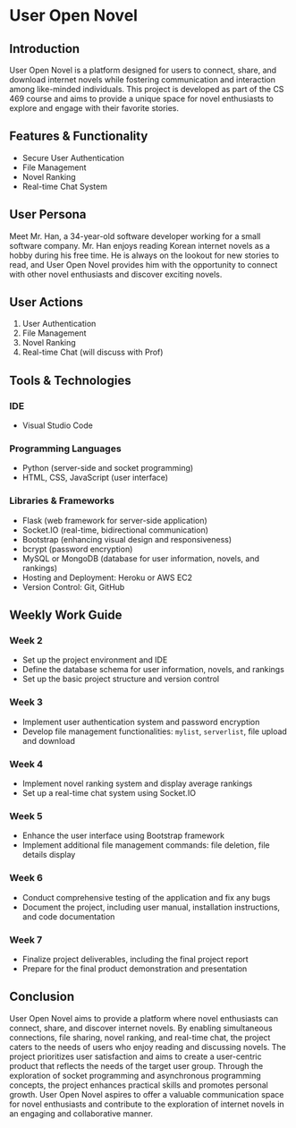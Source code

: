 # User Open Novel

## Introduction

User Open Novel is a platform designed for users to connect, share, and download internet novels while fostering communication and interaction among like-minded individuals. This project is developed as part of the CS 469 course and aims to provide a unique space for novel enthusiasts to explore and engage with their favorite stories.

## Features & Functionality

- Secure User Authentication
- File Management
- Novel Ranking
- Real-time Chat System

## User Persona

Meet Mr. Han, a 34-year-old software developer working for a small software company. Mr. Han enjoys reading Korean internet novels as a hobby during his free time. He is always on the lookout for new stories to read, and User Open Novel provides him with the opportunity to connect with other novel enthusiasts and discover exciting novels.

## User Actions

1. User Authentication
2. File Management
3. Novel Ranking
4. Real-time Chat (will discuss with Prof)

## Tools & Technologies

### IDE
- Visual Studio Code

### Programming Languages
- Python (server-side and socket programming)
- HTML, CSS, JavaScript (user interface)

### Libraries & Frameworks
- Flask (web framework for server-side application)
- Socket.IO (real-time, bidirectional communication)
- Bootstrap (enhancing visual design and responsiveness)
- bcrypt (password encryption)
- MySQL or MongoDB (database for user information, novels, and rankings)
- Hosting and Deployment: Heroku or AWS EC2
- Version Control: Git, GitHub

## Weekly Work Guide

### Week 2
- Set up the project environment and IDE
- Define the database schema for user information, novels, and rankings
- Set up the basic project structure and version control

### Week 3
- Implement user authentication system and password encryption
- Develop file management functionalities: `mylist`, `serverlist`, file upload and download

### Week 4
- Implement novel ranking system and display average rankings
- Set up a real-time chat system using Socket.IO

### Week 5
- Enhance the user interface using Bootstrap framework
- Implement additional file management commands: file deletion, file details display

### Week 6
- Conduct comprehensive testing of the application and fix any bugs
- Document the project, including user manual, installation instructions, and code documentation

### Week 7
- Finalize project deliverables, including the final project report
- Prepare for the final product demonstration and presentation

## Conclusion

User Open Novel aims to provide a platform where novel enthusiasts can connect, share, and discover internet novels. By enabling simultaneous connections, file sharing, novel ranking, and real-time chat, the project caters to the needs of users who enjoy reading and discussing novels. The project prioritizes user satisfaction and aims to create a user-centric product that reflects the needs of the target user group. Through the exploration of socket programming and asynchronous programming concepts, the project enhances practical skills and promotes personal growth. User Open Novel aspires to offer a valuable communication space for novel enthusiasts and contribute to the exploration of internet novels in an engaging and collaborative manner.
